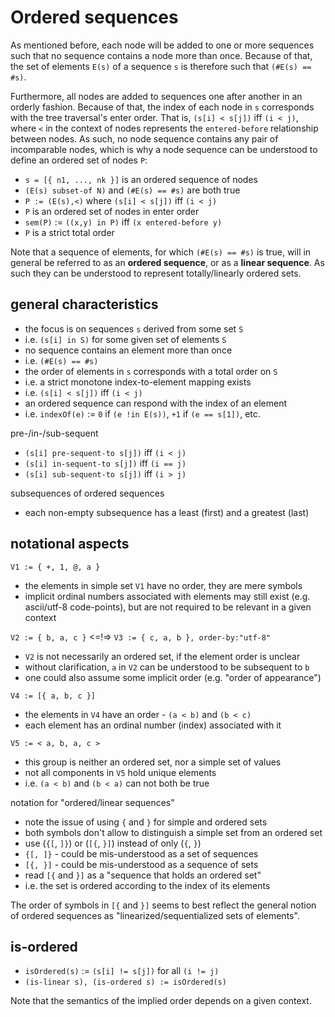 
<!-- ======================================================================= -->
# Ordered sequences

As mentioned before, each node will be added to one or more sequences such that
no sequence contains a node more than once. Because of that, the set of elements
`E(s)` of a sequence `s` is therefore such that `(#E(s) == #s)`.

Furthermore, all nodes are added to sequences one after another in an orderly
fashion. Because of that, the index of each node in `s` corresponds with the
tree traversal's enter order. That is, `(s[i] < s[j])` iff `(i < j)`, where `<`
in the context of nodes represents the `entered-before` relationship between
nodes. As such, no node sequence contains any pair of incomparable nodes, which
is why a node sequence can be understood to define an ordered set of nodes `P`:

* `s = [{ n1, ..., nk }]` is an ordered sequence of nodes
* `(E(s) subset-of N)` and `(#E(s) == #s)` are both true
* `P := (E(s),<)` where `(s[i] < s[j])` iff `(i < j)`
* `P` is an ordered set of nodes in enter order
* `sem(P)` := `((x,y) in P)` iff `(x entered-before y)`
* `P` is a strict total order

Note that a sequence of elements, for which `(#E(s) == #s)` is true, will in
general be referred to as an **ordered sequence**, or as a **linear sequence**.
As such they can be understood to represent totally/linearly ordered sets.

<!-- ======================================================================= -->
## general characteristics

* the focus is on sequences `s` derived from some set `S`
* i.e. `(s[i] in S)` for some given set of elements `S`
* no sequence contains an element more than once
* i.e. `(#E(s) == #s)`
* the order of elements in `s` corresponds with a total order on `S`
* i.e. a strict monotone index-to-element mapping exists
* i.e. `(s[i] < s[j])` iff `(i < j)`
* an ordered sequence can respond with the index of an element
* i.e. `indexOf(e)` := `0` if `(e !in E(s))`, `+1` if `(e == s[1])`, etc.

pre-/in-/sub-sequent

* `(s[i] pre-sequent-to s[j])` iff `(i < j)`
* `(s[i] in-sequent-to s[j])` iff `(i == j)`
* `(s[i] sub-sequent-to s[j])` iff `(i > j)`

subsequences of ordered sequences

* each non-empty subsequence has a least (first) and a greatest (last)

<!-- ======================================================================= -->
## notational aspects

`V1 := { +, 1, @, a }`

* the elements in simple set `V1` have no order, they are mere symbols
* implicit ordinal numbers associated with elements may still exist
  (e.g. ascii/utf-8 code-points), but are not required to be relevant
  in a given context

`V2 := { b, a, c }` <=!=> `V3 := { c, a, b }, order-by:"utf-8"`

* `V2` is not necessarily an ordered set, if the element order is unclear
* without clarification, `a` in `V2` can be understood to be subsequent to `b`
* one could also assume some implicit order (e.g. "order of appearance")

`V4 := [{ a, b, c }]`

* the elements in `V4` have an order - `(a < b)` and `(b < c)`
* each element has an ordinal number (index) associated with it

`V5 := < a, b, a, c >`

* this group is neither an ordered set, nor a simple set of values
* not all components in `V5` hold unique elements
* i.e. `(a < b)` and `(b < a)` can not both be true

notation for "ordered/linear sequences"

* note the issue of using `{` and `}` for simple and ordered sets
* both symbols don't allow to distinguish a simple set from an ordered set
* use (`{[`, `]}`) or (`[{`, `}]`) instead of only (`{`, `}`)
* `{[, ]}` - could be mis-understood as a set of sequences
* `[{, }]` - could be mis-understood as a sequence of sets
* read `[{` and `}]` as a "sequence that holds an ordered set"
* i.e. the set is ordered according to the index of its elements

The order of symbols in `[{` and `}]` seems to best reflect the general notion
of ordered sequences as "linearized/sequentialized sets of elements".

<!-- ======================================================================= -->
## is-ordered

* `isOrdered(s)` := `(s[i] != s[j])` for all `(i != j)`
* `(is-linear s), (is-ordered s) := isOrdered(s)`

Note that the semantics of the implied order depends on a given context.
